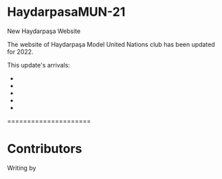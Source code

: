 # HaydarpasaMUN-21
New Haydarpaşa Website

The website of Haydarpaşa Model United Nations club has been updated for 2022.

This update's arrivals:

*
*
*
*
*

=====================
# Contributors
Writing by 